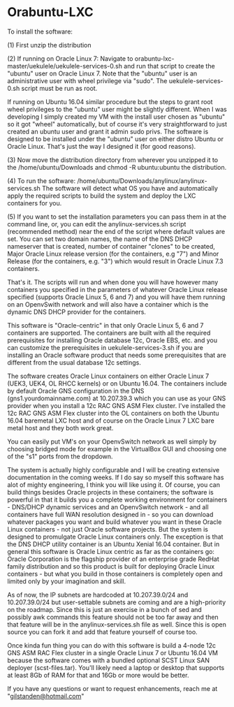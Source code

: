 # Orabuntu-LXC

To install the software:

(1) First unzip the distribution

(2) If running on Oracle Linux 7:  Navigate to orabuntu-lxc-master/uekulele/uekulele-services-0.sh and run that script to create the "ubuntu" user on Oracle Linux 7.  Note that the "ubuntu" user is an administrative user with wheel privilege via "sudo".  The uekulele-services-0.sh script must be run as root.

If running on Ubuntu 16.04 similar procedure but the steps to grant root wheel privileges to the "ubuntu" user might be slightly different.  When I was developing I simply created my VM with the install user chosen as "ubuntu" so it got "wheel" automatically, but of course it's very straightforward to just created an ubuntu user and grant it admin sudo privs.  The software is designed to be installed under the "ubuntu" user on either distro Ubuntu or Oracle Linux.  That's just the way I designed it (for good reasons).

(3) Now move the distribution directory from wherever you unzipped it to the /home/ubuntu/Downloads and chmod -R ubuntu:ubuntu the distribution.

(4) To run the software:  /home/ubuntu/Downloads/anylinux/anylinux-services.sh The software will detect what OS you have and automatically apply the required scripts to build the system and deploy the LXC containers for you.

(5) If you want to set the installation parameters you can pass them in at the command line, or, you can edit the anylinux-services.sh script (recommended method) near the end of the script where default values are set.  You can set two domain names, the name of the DNS DHCP nameserver that is created, number of container "clones" to be created, Major Oracle Linux release version (for the containers, e.g "7") and Minor Release (for the containers, e.g. "3") which would result in Oracle Linux 7.3 containers.

That's it.  The scripts will run and when done you will have however many containers you specified in the parameters of whatever Oracle Linux release specified (supports Oracle Linux 5, 6 and 7) and you will have them running on an OpenvSwith network and will also have a container which is the dynamic DNS DHCP provider for the containers.

This software is "Oracle-centric" in that only Oracle Linux 5, 6 and 7 containers are supported.  The containers are built with all the required prerequisites for installing Oracle database 12c, Oracle EBS, etc. and you can customize the prerequisites in uekulele-services-3.sh if you are installing an Oracle software product that needs some prerequisites that are different from the usual database 12c settings.

The software creates Oracle Linux containers on either Oracle Linux 7 (UEK3, UEK4, OL RHCC kernels) or on Ubuntu 16.04. The containers include by default Oracle GNS configuration in the DNS (gns1.yourdomainname.com) at 10.207.39.3 which you can use as your GNS provider when you install a 12c RAC GNS ASM Flex cluster.  I've installed the 12c RAC GNS ASM Flex cluster into the OL containers on both the Ubuntu 16.04 baremetal LXC host and of course on the Oracle Linux 7 LXC bare metal host and they both work great.

You can easily put VM's on your OpenvSwitch network as well simply by choosing bridged mode for example in the VirtualBox GUI and choosing one of the "s1" ports from the dropdown.  

The system is actually highly configurable and I will be creating extensive documentation in the coming weeks.  If I do say so myself this software has alot of mighty engineering, I think you will like using it.  Of course, you can build things besides Oracle projects in these containers; the software is powerful in that it builds you a complete working environment for containers - DNS/DHCP dynamic services and an OpenvSwitch network - and all containers have full WAN resolution designed in - so you can download whatever packages you want and build whatever you want in these Oracle Linux containers - not just Oracle software projects.  But the system is designed to promulgate Oracle Linux containers only.  The exception is that the DNS DHCP utility container is an Ubuntu Xenial 16.04 container.  But in general this software is Oracle Linux centric as far as the containers go:  Oracle Corporation is the flagship provider of an enterprise grade RedHat family distribution and so this product is built for deploying Oracle Linux containers - but what you build in those containers is completely open and limited only by your imagination and skill.

As of now, the IP subnets are hardcoded at 10.207.39.0/24 and 10.207.39.0/24 but user-settable subnets are coming and are a high-priority on the roadmap.  Since this is just an exercise in a bunch of sed and possibly awk commands this feature should not be too far away and then that feature will be in the anylinux-services.sh file as well.  Since this is open source you can fork it and add that feature yourself of course too.

Once kinda fun thing you can do with this software is build a 4-node 12c GNS ASM RAC Flex cluster in a single Oracle Linux 7 or Ubuntu 16.04 VM because the software comes with a bundled optional SCST Linux SAN deployer (scst-files.tar).  You'll likely need a laptop or desktop that supports at least 8Gb of RAM for that and 16Gb or more would be better.

If you have any questions or want to request enhancements, reach me at "gilstanden@hotmail.com"
